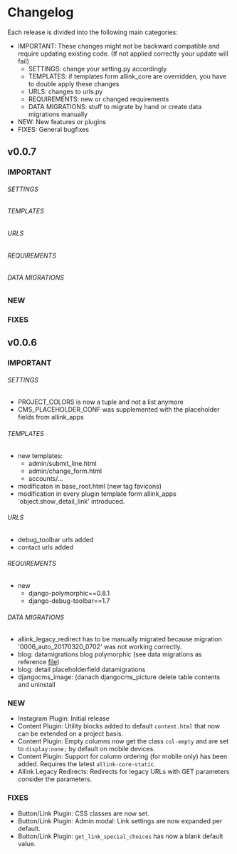 # Changelog

Each release is divided into the following main categories:

- IMPORTANT: These changes might not be backward compatible and require updating existing code. (If not applied correctly your update will fail)
    - SETTINGS: change your setting.py accordingly
    - TEMPLATES: if templates form allink_core are overridden, you have to double apply these changes
    - URLS: changes to urls.py
    - REQUIREMENTS: new or changed requirements
    - DATA MIGRATIONS: stuff to migrate by hand or create data migrations manually
- NEW: New features or plugins
- FIXES: General bugfixes



## v0.0.7

### IMPORTANT

###### SETTINGS

###### TEMPLATES

###### URLS

###### REQUIREMENTS

###### DATA MIGRATIONS

### NEW

### FIXES



## v0.0.6

### IMPORTANT

###### SETTINGS
- PROJECT_COLORS is now a tuple and not a list anymore
- CMS_PLACEHOLDER_CONF was supplemented with the placeholder fields from allink_apps

###### TEMPLATES
- new templates:
   - admin/submit_line.html
   - admin/change_form.html
   - accounts/...
- modificaton in base_root.html (new tag favicons)
- modification in every plugin template form allink_apps 'object.show_detail_link' introduced.


###### URLS
- debug_toolbar urls added
- contact urls added

###### REQUIREMENTS
- new
    - django-polymorphic==0.8.1
    - django-debug-toolbar==1.7

###### DATA MIGRATIONS
- allink_legacy_redirect has to be manually migrated because migration '0006_auto_20170320_0702' was not working correctly.
- blog: datamigrations blog polymorphic (see data migrations as reference [file](https://www.google.com))
- blog: detail placeholderfield datamigrations
- djangocms_image: (danach djangocms_picture delete table contents and uninstall

### NEW

- Instagram Plugin: Initial release
- Content Plugin: Utility blocks added to default `content.html` that now can be extended on a project basis.
- Content Plugin: Empty columns now get the class `col-empty` and are set to `display:none;` by default on mobile devices.
- Content Plugin: Support for column ordering (for mobile only) has been added. Requires the latest `allink-core-static`.
- Allink Legacy Redirects: Redirects for legacy URLs with GET parameters consider the parameters.

### FIXES

- Button/Link Plugin: CSS classes are now set.
- Button/Link Plugin: Admin modal: Link settings are now expanded per default.
- Button/Link Plugin: `get_link_special_choices` has now a blank default value.
